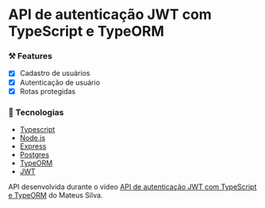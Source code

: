 # API de autenticação JWT com TypeScript e TypeORM

### ⚒️ Features

- [x] Cadastro de usuários
- [x] Autenticação de usuário
- [x] Rotas protegidas

### 🚀 Tecnologias

- [Typescript](https://www.typescriptlang.org/)
- [Node.js](https://nodejs.org/en/)
- [Express](https://expressjs.com/)
- [Postgres](https://www.postgresql.org/)
- [TypeORM](https://typeorm.io#/)
- [JWT](https://jwt.io)

API desenvolvida durante o video [API de autenticação JWT com TypeScript e TypeORM](https://youtu.be/TjAXBLszCb0) do Mateus Silva.